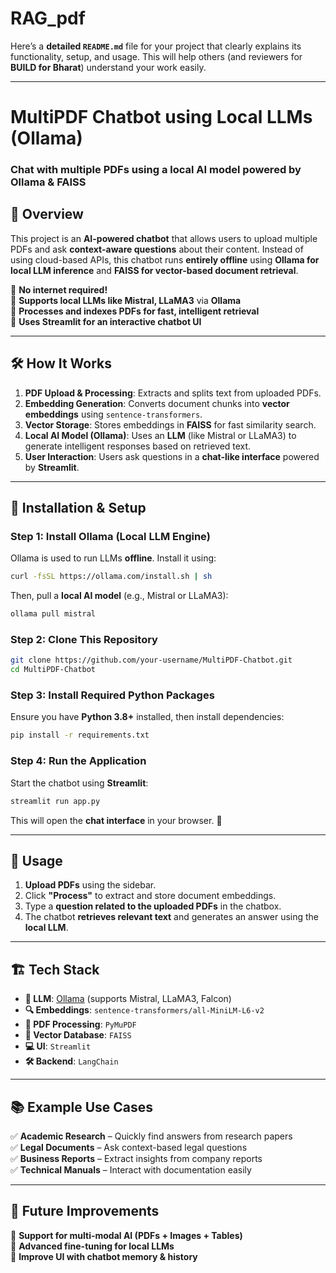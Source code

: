 # RAG_pdf

Here’s a **detailed `README.md`** file for your project that clearly explains its functionality, setup, and usage. This will help others (and reviewers for **BUILD for Bharat**) understand your work easily.  

---

# **MultiPDF Chatbot using Local LLMs (Ollama)**
### **Chat with multiple PDFs using a local AI model powered by Ollama & FAISS**

## 🚀 **Overview**
This project is an **AI-powered chatbot** that allows users to upload multiple PDFs and ask **context-aware questions** about their content. Instead of using cloud-based APIs, this chatbot runs **entirely offline** using **Ollama for local LLM inference** and **FAISS for vector-based document retrieval**.  

🔹 **No internet required!**  
🔹 **Supports local LLMs like Mistral, LLaMA3** via **Ollama**  
🔹 **Processes and indexes PDFs for fast, intelligent retrieval**  
🔹 **Uses Streamlit for an interactive chatbot UI**  

---

## 🛠️ **How It Works**
1. **PDF Upload & Processing**: Extracts and splits text from uploaded PDFs.  
2. **Embedding Generation**: Converts document chunks into **vector embeddings** using `sentence-transformers`.  
3. **Vector Storage**: Stores embeddings in **FAISS** for fast similarity search.  
4. **Local AI Model (Ollama)**: Uses an **LLM** (like Mistral or LLaMA3) to generate intelligent responses based on retrieved text.  
5. **User Interaction**: Users ask questions in a **chat-like interface** powered by **Streamlit**.  

---

## 🔧 **Installation & Setup**
### **Step 1: Install Ollama (Local LLM Engine)**
Ollama is used to run LLMs **offline**. Install it using:  
```bash
curl -fsSL https://ollama.com/install.sh | sh
```
Then, pull a **local AI model** (e.g., Mistral or LLaMA3):  
```bash
ollama pull mistral
```

### **Step 2: Clone This Repository**
```bash
git clone https://github.com/your-username/MultiPDF-Chatbot.git
cd MultiPDF-Chatbot
```

### **Step 3: Install Required Python Packages**
Ensure you have **Python 3.8+** installed, then install dependencies:  
```bash
pip install -r requirements.txt
```

### **Step 4: Run the Application**
Start the chatbot using **Streamlit**:  
```bash
streamlit run app.py
```
This will open the **chat interface** in your browser. 🎉  

---

## 📌 **Usage**
1. **Upload PDFs** using the sidebar.  
2. Click **"Process"** to extract and store document embeddings.  
3. Type a **question related to the uploaded PDFs** in the chatbox.  
4. The chatbot **retrieves relevant text** and generates an answer using the **local LLM**.  

---

## 🏗️ **Tech Stack**
- **🧠 LLM**: [Ollama](https://ollama.com/) (supports Mistral, LLaMA3, Falcon)  
- **🔍 Embeddings**: `sentence-transformers/all-MiniLM-L6-v2`  
- **📄 PDF Processing**: `PyMuPDF`  
- **🔎 Vector Database**: `FAISS`  
- **💻 UI**: `Streamlit`  
- **🛠 Backend**: `LangChain`  

---

## 📚 **Example Use Cases**
✅ **Academic Research** – Quickly find answers from research papers  
✅ **Legal Documents** – Ask context-based legal questions  
✅ **Business Reports** – Extract insights from company reports  
✅ **Technical Manuals** – Interact with documentation easily  

---

## 🚀 **Future Improvements**
🔹 **Support for multi-modal AI (PDFs + Images + Tables)**  
🔹 **Advanced fine-tuning for local LLMs**  
🔹 **Improve UI with chatbot memory & history**  
